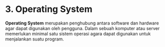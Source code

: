 # **3. Operating System**

**Operating System** merupakan penghubung antara software dan hardware agar dapat digunakan oleh pengguna. Dalam sebuah komputer atau server memerlukan minimal satu sistem operasi agara dapat digunakan untuk menjalankan suatu program.

